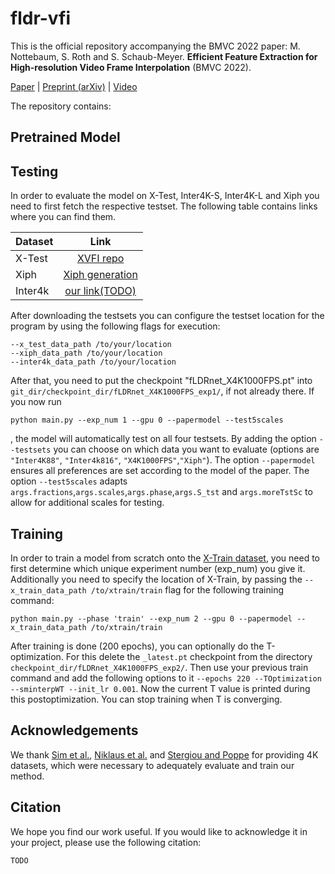 # fldr-vfi
This is the official repository accompanying the BMVC 2022 paper:
M. Nottebaum, S. Roth and S. Schaub-Meyer. **Efficient Feature Extraction for High-resolution Video Frame Interpolation** (BMVC 2022).

[Paper]() | [Preprint (arXiv)]() | [Video]()

The repository contains:


## Pretrained Model


## Testing
In order to evaluate the model on X-Test, Inter4K-S, Inter4K-L and Xiph you need to first fetch the respective testset. The following table contains links where you can find them.

| Dataset       | Link  | 
| :---        |     :---:       | 
| X-Test     | [XVFI repo](https://github.com/JihyongOh/XVFI)| 
| Xiph   | [Xiph generation](https://github.com/sniklaus/softmax-splatting/blob/master/benchmark.py) | 
| Inter4k       | [our link(TODO)]() | 

After downloading the testsets you can configure the testset location for the program by using the following flags for execution:
```
--x_test_data_path /to/your/location
--xiph_data_path /to/your/location
--inter4k_data_path /to/your/location
```
After that, you need to put the checkpoint "fLDRnet_X4K1000FPS.pt" into `git_dir/checkpoint_dir/fLDRnet_X4K1000FPS_exp1/`, if not already there.
If you now run 
```
python main.py --exp_num 1 --gpu 0 --papermodel --test5scales 
```
, the model will automatically test on all four testsets.
By adding the option `--testsets` you can choose on which data you want to evaluate (options are `"Inter4K88"`, `"Inter4k816"`, `"X4K1000FPS"`,`"Xiph"`).
The option `--papermodel` ensures all preferences are set according to the model of the paper. The option `--test5scales` adapts `args.fractions`,`args.scales`,`args.phase`,`args.S_tst` and `args.moreTstSc` to allow for additional scales for testing. 

## Training
In order to train a model from scratch onto the [X-Train dataset](https://github.com/JihyongOh/XVFI), you need to first determine which unique experiment number (exp_num) you give it. Additionally you need to specify the location of X-Train, by passing the `--x_train_data_path /to/xtrain/train` flag for the following training command:
```
python main.py --phase 'train' --exp_num 2 --gpu 0 --papermodel --x_train_data_path /to/xtrain/train
```
After training is done (200 epochs), you can optionally do the T-optimization. For this delete the `_latest.pt` checkpoint from the directory `checkpoint_dir/fLDRnet_X4K1000FPS_exp2/`. Then use your previous train command and add the following options to it `--epochs 220 --TOptimization --sminterpWT --init_lr 0.001`.
Now the current T value is printed during this postoptimization. You can stop training when T is converging.

## Acknowledgements
We thank [Sim et al.](https://openaccess.thecvf.com/content/ICCV2021/papers/Sim_XVFI_eXtreme_Video_Frame_Interpolation_ICCV_2021_paper.pdf), [Niklaus et al.](https://openaccess.thecvf.com/content_CVPR_2020/papers/Niklaus_Softmax_Splatting_for_Video_Frame_Interpolation_CVPR_2020_paper.pdf) and [Stergiou and Poppe](https://arxiv.org/pdf/2111.00772.pdf) for providing 4K datasets, which were necessary to adequately evaluate and train our method.

## Citation
We hope you find our work useful. If you would like to acknowledge it in your project, please use the following citation:
```
TODO
```




